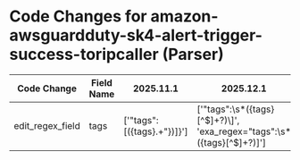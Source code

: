 # Code Changes for amazon-awsguardduty-sk4-alert-trigger-success-toripcaller (Parser)

| Code Change | Field Name | 2025.11.1 | 2025.12.1 |
|-------------|------------|-----------|------------|
| edit_regex_field | tags | ['"tags":\[({tags}.+"\})\]\}'] | ['"tags":\s*({tags}[^$]+?)\]', 'exa_regex="tags":\s*({tags}[^$]+?)\]'] |